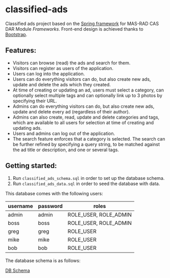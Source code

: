 # classified-ads

Classified ads project based on the [Spring framework](https://spring.io/) for MAS-RAD CAS DAR Module *Frameworks*.
Front-end design is achieved thanks to [Bootstrap](https://getbootstrap.com/).

## Features:

- Visitors can browse (read) the ads and search for them.
- Visitors can register as users of the application.
- Users can log into the application.
- Users can do everything visitors can do, but also create new ads, update and delete the ads which they created.
- At time of creating or updating an ad, users must select a category, can optionally select multiple tags and can optionally link up to 3 photos by specifying their URL.
- Admins can do everything visitors can do, but also create new ads, update and delete every ad (regardless of their author).
- Admins can also create, read, update and delete categories and tags, which are available to all users for selection at time of creating and updating ads.
- Users and admins can log out of the application. 
- The search feature enforces that a category is selected. The search can be further refined by specifying a query string, to be matched against the ad title or description, and one or several tags.

## Getting started:

1. Run `classified_ads_schema.sql` in order to set up the database schema.
2. Run `classified_ads_data.sql` in order to seed the database with data.

This database comes with the following users:

| username | password | roles                |
|----------|----------|----------------------|
|admin     |admin     | ROLE_USER, ROLE_ADMIN|
|boss      |boss      | ROLE_USER, ROLE_ADMIN|
|greg      |greg      | ROLE_USER            |
|mike      |mike      | ROLE_USER            |
|bob       |bob       | ROLE_USER            |

The database schema is as follows:

[DB Schema](https://test.png)